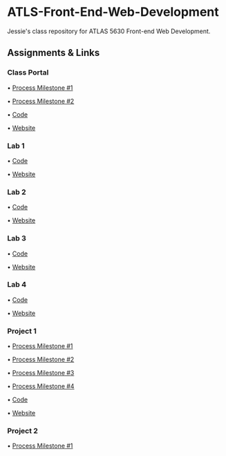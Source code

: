 # ATLS-Front-End-Web-Development

Jessie's class repository for ATLAS 5630 Front-end Web Development. 

## Assignments & Links

### Class Portal

• [Process Milestone #1](https://github.com/JHamilton-Burns/ATLS-Front-End-Web-Development/tree/main/process)

• [Process Milestone #2](https://github.com/JHamilton-Burns/ATLS-Front-End-Web-Development/tree/main/process)

• [Code](https://github.com/JHamilton-Burns/ATLS-Front-End-Web-Development/tree/main/code/class-portal)

• [Website](https://web-development-neon.vercel.app)

### Lab 1

• [Code](https://github.com/JHamilton-Burns/ATLS-Front-End-Web-Development/tree/main/code/class-portal/lab-1)

• [Website](https://web-development-neon.vercel.app/lab-1/index.html)

### Lab 2

• [Code](https://github.com/JHamilton-Burns/ATLS-Front-End-Web-Development/tree/main/code/class-portal/lab-2)

• [Website](https://web-development-neon.vercel.app/lab-2/index.html)

### Lab 3

• [Code](https://github.com/JHamilton-Burns/ATLS-Front-End-Web-Development/tree/main/code/class-portal/lab-3)

• [Website](https://web-development-neon.vercel.app/lab-3/index.html)

### Lab 4 

• [Code](https://github.com/JHamilton-Burns/ATLS-Front-End-Web-Development/tree/main/code/class-portal/lab-4)

• [Website](https://web-development-neon.vercel.app/lab-4/index.html)

### Project 1

• [Process Milestone #1](https://github.com/JHamilton-Burns/ATLS-Front-End-Web-Development/blob/main/process/project-1/README.md#milestone-1)

• [Process Milestone #2](https://github.com/JHamilton-Burns/ATLS-Front-End-Web-Development/blob/main/process/project-1/README.md#milestone-2) 

• [Process Milestone #3](https://github.com/JHamilton-Burns/ATLS-Front-End-Web-Development/blob/main/process/project-1/README.md#milestone-3)

• [Process Milestone #4](https://github.com/JHamilton-Burns/ATLS-Front-End-Web-Development/blob/main/process/project-1/README.md#milestone-4)

• [Code](https://github.com/JHamilton-Burns/ATLS-Front-End-Web-Development/tree/main/code/class-portal/project-1)

• [Website](https://web-development-neon.vercel.app/project-1/index.html)

### Project 2

• [Process Milestone #1](https://github.com/JHamilton-Burns/ATLS-Front-End-Web-Development/blob/main/process/project-2/README.md#milestone-1)
